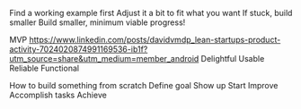Find a working example first
Adjust it a bit to fit what you want
If stuck, build smaller
Build smaller, minimum viable progress!

MVP
https://www.linkedin.com/posts/davidvmdp_lean-startups-product-activity-7024020874991169536-ib1f?utm_source=share&utm_medium=member_android
Delightful
Usable
Reliable
Functional

How to build something from scratch
Define goal
Show up
Start
Improve
Accomplish tasks
Achieve